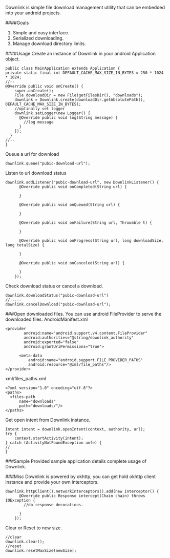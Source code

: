 Downlink is simple file download management utility that can be embedded into your android projects.

####Goals
1. Simple and easy interface.
2. Serialized downloading.
3. Manage download directory limits.

####Usage
Create an instance of Downlink in your android Application object.
```
public class MainApplication extends Application {
private static final int DEFAULT_CACHE_MAX_SIZE_IN_BYTES = 250 * 1024 * 1024;
//--
@Override public void onCreate() {
    super.onCreate();
    File downloadDir = new File(getFilesDir(), "downloads");
    downlink = Downlink.create(downloadDir.getAbsolutePath(), DEFAULT_CACHE_MAX_SIZE_IN_BYTES);
    //optinally set logger
    downlink.setLogger(new Logger() {
      @Override public void log(String message) {
        //log message
      }
    });
  }
//--
}
```
Queue a url for download
```
downlink.queue("pubic-download-url");
```
Listen to url download status
```
downlink.addListener("pubic-download-url", new DownlinkListener() {
      @Override public void onCompleted(String url) {
        
      }

      @Override public void onQueued(String url) {

      }

      @Override public void onFailure(String url, Throwable t) {

      }

      @Override public void onProgress(String url, long downloadSize, long totalSize) {

      }

      @Override public void onCanceled(String url) {

      }
    });
```
Check download status or cancel a download.
```
downlink.downloadStatus("pubic-download-url")
//.....
downlink.cancelDownload("pubic-download-url");
```

###Open downloaded files.
You can use android FileProvider to serve the downloaded files.
AndroidManifest.xml
```
<provider
        android:name="android.support.v4.content.FileProvider"
        android:authorities="@string/downlink_authority"
        android:exported="false"
        android:grantUriPermissions="true">

      <meta-data
          android:name="android.support.FILE_PROVIDER_PATHS"
          android:resource="@xml/file_paths"/>
</provider>
```    
xml/files_paths.xml
```
<?xml version="1.0" encoding="utf-8"?>
<paths>
  <files-path
      name="downloads"
      path="downloads/"/>
</paths>
```
Get open intent from Downlink instance.
```
Intent intent = downlink.openIntent(context, authority, url);
try {
    context.startActivity(intent);
} catch (ActivityNotFoundException anfe) {
//
}
```
###Sample
Provided sample application details complete usage of Downlink.

###Misc
Downlink is powered by okhttp, you can get hold okhttp client instance and provide your own interceptors.
```
downlink.httpClient().networkInterceptors().add(new Interceptor() {
      @Override public Response intercept(Chain chain) throws IOException {
        //do response decorations.
        
      }
    });
```
Clear or Reset to new size.
```
//clear
downlink.clear();
//reset
downlink.resetMaxSize(newSize);
```
